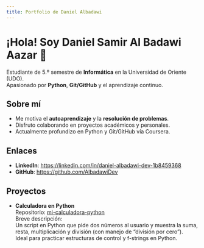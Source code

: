 ```yaml
---
title: Portfolio de Daniel Albadawi
---
```


# ¡Hola! Soy Daniel Samir Al Badawi Aazar 👋

Estudiante de 5.º semestre de **Informática** en la Universidad de Oriente (UDO).  
Apasionado por **Python**, **Git/GitHub** y el aprendizaje continuo.

## Sobre mí
- Me motiva el **autoaprendizaje** y la **resolución de problemas**.
- Disfruto colaborando en proyectos académicos y personales.
- Actualmente profundizo en Python y Git/GitHub vía Coursera.

## Enlaces
- **LinkedIn**: https://linkedin.com/in/daniel-albadawi-dev-1b8459368  
- **GitHub**: https://github.com/AlbadawiDev  

## Proyectos

- **Calculadora en Python**  
  Repositorio: [mi-calculadora-python](https://github.com/AlbadawiDev/mi-calculadora-python)  
  Breve descripción:  
  Un script en Python que pide dos números al usuario y muestra la suma, resta, multiplicación y división (con manejo de “división por cero”).  
  Ideal para practicar estructuras de control y f-strings en Python.
